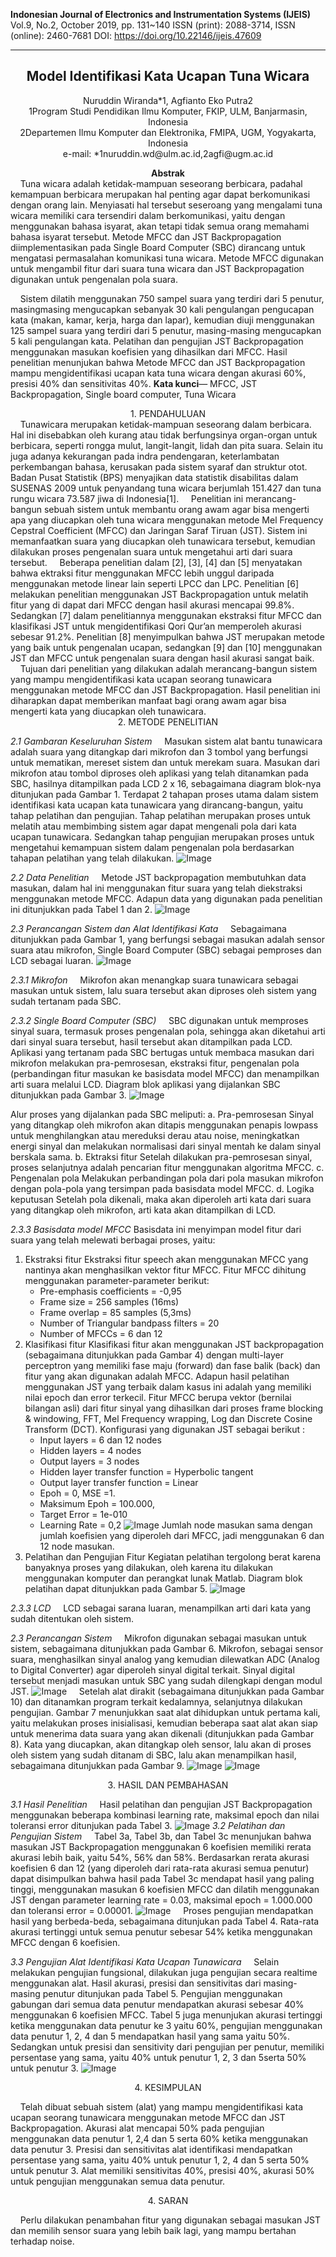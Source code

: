 **Indonesian Journal of Electronics and Instrumentation Systems (IJEIS)**
Vol.9, No.2, October 2019, pp. 131~140
ISSN (print): 2088-3714, ISSN (online): 2460-7681
DOI: https://doi.org/10.22146/ijeis.47609

---
## <center>Model Identifikasi Kata Ucapan Tuna Wicara</center>

<center>Nuruddin Wiranda*1, Agfianto Eko Putra2</center>
<center>1Program Studi Pendidikan Ilmu Komputer, FKIP, ULM, Banjarmasin, Indonesia</center>
<center>2Departemen Ilmu Komputer dan Elektronika, FMIPA, UGM, Yogyakarta, Indonesia</center>
<center>e-mail: *1nuruddin.wd@ulm.ac.id,2agfi@ugm.ac.id</center>

**<center>Abstrak</center>**
&nbsp;&nbsp;&nbsp;&nbsp;Tuna wicara adalah ketidak-mampuan seseorang berbicara, padahal kemampuan berbicara merupakan hal penting agar dapat berkomunikasi dengan orang lain. Menyiasati hal tersebut seseroang yang mengalami tuna wicara memiliki cara tersendiri dalam berkomunikasi, yaitu dengan menggunakan bahasa isyarat, akan tetapi tidak semua orang memahami bahasa isyarat tersebut. Metode MFCC dan JST Backpropagation diimplementasikan pada Single Board Computer (SBC) dirancang untuk mengatasi permasalahan komunikasi tuna wicara. Metode MFCC digunakan untuk mengambil fitur dari suara tuna wicara dan JST Backpropagation digunakan untuk pengenalan pola suara.

&nbsp;&nbsp;&nbsp;&nbsp;Sistem dilatih menggunakan 750 sampel suara yang terdiri dari 5 penutur, masingmasing mengucapkan sebanyak 30 kali pengulangan pengucapan kata (makan, kamar, kerja, harga dan lapar), kemudian diuji menggunakan 125 sampel suara yang terdiri dari 5 penutur, masing-masing mengucapkan 5 kali pengulangan kata. Pelatihan dan pengujian JST Backpropagation menggunakan masukan koefisien yang dihasilkan dari MFCC. Hasil penelitian menunjukan bahwa Metode MFCC dan JST Backpropagation mampu mengidentifikasi ucapan kata tuna wicara dengan akurasi 60%, presisi 40% dan sensitivitas 40%.
**Kata kunci**— MFCC, JST Backpropagation, Single board computer, Tuna Wicara

<center>1. PENDAHULUAN</center>
&nbsp;&nbsp;&nbsp;&nbsp;Tunawicara merupakan ketidak-mampuan seseorang dalam berbicara. Hal ini disebabkan oleh kurang atau tidak berfungsinya organ-organ untuk berbicara, seperti rongga mulut, langit-langit, lidah dan pita suara. Selain itu juga adanya kekurangan pada indra pendengaran, keterlambatan perkembangan bahasa, kerusakan pada sistem syaraf dan struktur otot. Badan Pusat Statistik (BPS) menyajikan data statistik disabilitas dalam SUSENAS 2009 untuk penyandang tuna wicara berjumlah 151.427 dan tuna rungu wicara 73.587 jiwa di Indonesia[1].
&nbsp;&nbsp;&nbsp;&nbsp;Penelitian ini merancang-bangun sebuah sistem untuk membantu orang awam agar bisa mengerti apa yang diucapkan oleh tuna wicara menggunakan metode Mel Frequency Cepstral Coefficient (MFCC) dan Jaringan Saraf Tiruan (JST). Sistem ini memanfaatkan suara yang diucapkan oleh tunawicara tersebut, kemudian dilakukan proses pengenalan suara untuk mengetahui arti dari suara tersebut.
&nbsp;&nbsp;&nbsp;&nbsp;Beberapa penelitian dalam [2], [3], [4] dan [5] menyatakan bahwa ektraksi fitur menggunakan MFCC lebih unggul daripada menggunakan metode linear lain seperti LPCC dan LPC. Penelitian [6] melakukan penelitian menggunakan JST Backpropagation untuk melatih fitur yang di dapat dari MFCC dengan hasil akurasi mencapai 99.8%. Sedangkan [7] dalam penelitiannya menggunakan ekstraksi fitur MFCC dan klasifikasi JST untuk mengidentifikasi Qori Qur’an memperoleh akurasi sebesar 91.2%. Penelitian [8] menyimpulkan bahwa JST merupakan metode yang baik untuk pengenalan ucapan, sedangkan [9] dan [10] menggunakan JST dan MFCC untuk pengenalan suara dengan hasil akurasi sangat baik.
&nbsp;&nbsp;&nbsp;&nbsp;Tujuan dari penelitian yang dilakukan adalah merancang-bangun sistem yang mampu
mengidentifikasi kata ucapan seorang tunawicara menggunakan metode MFCC dan JST Backpropagation. Hasil penelitian ini diharapkan dapat memberikan manfaat bagi orang awam agar bisa mengerti kata yang diucapkan oleh tunawicara.
&nbsp;

<center>2. METODE PENELITIAN</center>

*2.1 Gambaran Keseluruhan Sistem*
&nbsp;&nbsp;&nbsp;&nbsp;Masukan sistem alat bantu tunawicara adalah suara yang ditangkap dari mikrofon dan 3 tombol yang berfungsi untuk mematikan, mereset sistem dan untuk merekam suara. Masukan dari mikrofon atau tombol diproses oleh aplikasi yang telah ditanamkan pada SBC, hasilnya ditampilkan pada LCD 2 x 16, sebagaimana diagram blok-nya ditunjukan pada Gambar 1. Terdapat 2 tahapan proses utama dalam sistem identifikasi kata ucapan kata tunawicara yang dirancang-bangun, yaitu tahap pelatihan dan pengujian. Tahap pelatihan merupakan proses untuk melatih atau membimbing sistem agar dapat mengenali pola dari kata ucapan tunawicara. Sedangkan tahap pengujian merupakan proses untuk mengetahui kemampuan sistem dalam pengenalan pola berdasarkan tahapan pelatihan yang telah dilakukan.
![Image](img/1.png)

*2.2 Data Penelitian*
&nbsp;&nbsp;&nbsp;&nbsp;Metode JST backpropagation membutuhkan data masukan, dalam hal ini menggunakan fitur suara yang telah diekstraksi menggunakan metode MFCC. Adapun data yang digunakan pada penelitian ini ditunjukkan pada Tabel 1 dan 2.
![Image](img/2.png)

*2.3 Perancangan Sistem dan Alat Identifikasi Kata*
&nbsp;&nbsp;&nbsp;&nbsp;Sebagaimana ditunjukkan pada Gambar 1, yang berfungsi sebagai masukan adalah sensor suara atau mikrofon, Single Board Computer (SBC) sebagai pemproses dan LCD sebagai luaran.
![Image](img/3.png)

*2.3.1 Mikrofon*
&nbsp;&nbsp;&nbsp;&nbsp;Mikrofon akan menangkap suara tunawicara sebagai masukan untuk sistem, lalu suara tersebut akan diproses oleh sistem yang sudah tertanam pada SBC.

*2.3.2 Single Board Computer (SBC)*
&nbsp;&nbsp;&nbsp;&nbsp;SBC digunakan untuk memproses sinyal suara, termasuk proses pengenalan pola, sehingga akan diketahui arti dari sinyal suara tersebut, hasil tersebut akan ditampilkan pada LCD. Aplikasi yang tertanam pada SBC bertugas untuk membaca masukan dari mikrofon melakukan pra-pemrosesan, ekstraksi fitur, pengenalan pola (perbandingan fitur masukan ke basisdata model MFCC) dan menampilkan arti suara melalui LCD. Diagram blok aplikasi yang dijalankan SBC ditunjukkan pada Gambar 3.
![Image](img/4.png)

Alur proses yang dijalankan pada SBC meliputi:
a. Pra-pemrosesan
Sinyal yang ditangkap oleh mikrofon akan ditapis menggunakan penapis lowpass untuk menghilangkan atau mereduksi derau atau noise, meningkatkan energi sinyal dan melakukan normalisasi dari sinyal mentah ke dalam sinyal berskala sama.
b. Ektraksi fitur
Setelah dilakukan pra-pemrosesan sinyal, proses selanjutnya adalah pencarian fitur menggunakan algoritma MFCC.
c. Pengenalan pola
Melakukan perbandingan pola dari pola masukan mikrofon dengan pola-pola yang tersimpan pada basisdata model MFCC.
d. Logika keputusan
Setelah pola dikenali, maka akan diperoleh arti kata dari suara yang ditangkap oleh mikrofon, arti kata akan ditampilkan di LCD.

*2.3.3 Basisdata model MFCC*
Basisdata ini menyimpan model fitur dari suara yang telah melewati berbagai proses, yaitu:
1. Ekstraksi fitur
   Ekstraksi fitur speech akan menggunakan MFCC yang nantinya akan menghasilkan vektor fitur MFCC. Fitur MFCC dihitung menggunakan parameter-parameter berikut:
    - Pre-emphasis coefficients = -0,95
    - Frame size = 256 samples (16ms)
    - Frame overlap = 85 samples (5,3ms)
    - Number of Triangular bandpass filters = 20
    - Number of MFCCs = 6 dan 12
2. Klasifikasi fitur
   Klasifikasi fitur akan menggunakan JST backpropagation (sebagaimana ditunjukkan pada Gambar 4) dengan multi-layer perceptron yang memiliki fase maju (forward) dan fase balik (back) dan fitur yang akan digunakan adalah MFCC. Adapun hasil pelatihan menggunakan JST yang terbaik dalam kasus ini adalah yang memiliki nilai epoch dan error terkecil. Fitur MFCC berupa vektor (bernilai bilangan asli) dari fitur sinyal yang dihasilkan dari proses frame blocking & windowing, FFT, Mel Frequency wrapping, Log dan Discrete Cosine Transform (DCT). Konfigurasi yang digunakan JST sebagai berikut :
   - Input layers = 6 dan 12 nodes
   - Hidden layers = 4 nodes
   - Output layers = 3 nodes
   - Hidden layer transfer function = Hyperbolic tangent
   - Output layer transfer function = Linear
   - Epoh = 0, MSE =1.
   - Maksimum Epoh = 100.000,
   - Target Error = 1e-010
   - Learning Rate = 0,2
![Image](img/5.png)
    Jumlah node masukan sama dengan jumlah koefisien yang diperoleh dari MFCC, jadi menggunakan 6 dan 12 node masukan.
3. Pelatihan dan Pengujian Fitur
   Kegiatan pelatihan tergolong berat karena banyaknya proses yang dilakukan, oleh karena itu dilakukan menggunakan komputer dan perangkat lunak Matlab. Diagram blok pelatihan dapat ditunjukkan pada Gambar 5.
   ![Image](img/6.png)

*2.3.3 LCD*
&nbsp;&nbsp;&nbsp;&nbsp;LCD sebagai sarana luaran, menampilkan arti dari kata yang sudah ditentukan oleh
sistem.

*2.3 Perancangan Sistem*
&nbsp;&nbsp;&nbsp;&nbsp;Mikrofon digunakan sebagai masukan untuk sistem, sebagaimana ditunjukkan pada Gambar 6. Mikrofon, sebagai sensor suara, menghasilkan sinyal analog yang kemudian dilewatkan ADC (Analog to Digital Converter) agar diperoleh sinyal digital terkait. Sinyal digital tersebut menjadi masukan untuk SBC yang sudah dilengkapi dengan modul JST.
![Image](img/7.png)
&nbsp;&nbsp;&nbsp;&nbsp;Setelah alat dirakit (sebagaimana ditunjukkan pada Gambar 10) dan ditanamkan program terkait kedalamnya, selanjutnya dilakukan pengujian. Gambar 7 menunjukkan saat alat dihidupkan untuk pertama kali, yaitu melakukan proses inisialisasi, kemudian beberapa saat alat akan siap untuk menerima data suara yang akan dikenali (ditunjukkan pada Gambar 8). Kata yang diucapkan, akan ditangkap oleh sensor, lalu akan di proses oleh sistem yang sudah ditanam di SBC, lalu akan menampilkan hasil, sebagaimana ditunjukkan pada Gambar 9.
![Image](img/8.png)
![Image](img/9.png)

<center>3. HASIL DAN PEMBAHASAN</center>

*3.1 Hasil Penelitian*
&nbsp;&nbsp;&nbsp;&nbsp;Hasil pelatihan dan pengujian JST Backpropagation menggunakan beberapa kombinasi learning rate, maksimal epoch dan nilai toleransi error ditunjukan pada Tabel 3.
![Image](img/10.png)
*3.2 Pelatihan dan Pengujian Sistem*
&nbsp;&nbsp;&nbsp;&nbsp;Tabel 3a, Tabel 3b, dan Tabel 3c menunjukan bahwa masukan JST Backpropagation menggunakan 6 koefisien memiliki rerata akurasi lebih baik, yaitu 54%, 56% dan 58%. Berdasarkan rerata akurasi koefisien 6 dan 12 (yang diperoleh dari rata-rata akurasi semua penutur) dapat disimpulkan bahwa hasil pada Tabel 3c mendapat hasil yang paling tinggi, menggunakan masukan 6 koefisien MFCC dan dilatih menggunakan JST dengan parameter learning rate = 0.03, maksimal epoch = 1.000.000 dan toleransi error = 0.00001. 
![Image](img/11.png)
&nbsp;&nbsp;&nbsp;&nbsp;Proses pengujian mendapatkan hasil yang berbeda-beda, sebagaimana ditunjukan pada Tabel 4. Rata-rata akurasi tertinggi untuk semua penutur sebesar 54% ketika menggunakan MFCC dengan 6 koefisien. 

*3.3 Pengujian Alat Identifikasi Kata Ucapan Tunawicara*
&nbsp;&nbsp;&nbsp;&nbsp;Selain melakukan pengujian fungsional, dilakukan juga pengujian secara realtime menggunakan alat. Hasil akurasi, presisi dan sensitivitas dari masing-masing penutur ditunjukan pada Tabel 5. Pengujian menggunakan gabungan dari semua data penutur mendapatkan akurasi sebesar 40% menggunakan 6 koefisien MFCC. Tabel 5 juga menunjukan akurasi tertinggi ketika menggunakan data penutur ke 3 yaitu 60%, pengujian menggunakan data penutur 1, 2, 4 dan 5 mendapatkan hasil yang sama yaitu 50%. Sedangkan untuk presisi dan sensitivity dari pengujian per penutur, memiliki persentase yang sama, yaitu 40% untuk penutur 1, 2, 3 dan 5serta 50% untuk penutur 3.
![Image](img/12.png)

<center>4. KESIMPULAN</center>

&nbsp;&nbsp;&nbsp;&nbsp;Telah dibuat sebuah sistem (alat) yang mampu mengidentifikasi kata ucapan seorang tunawicara menggunakan metode MFCC dan JST Backpropagation. Akurasi alat mencapai 50% pada pengujian menggunakan data penutur 1, 2,4 dan 5 serta 60% ketika menggunakan data penutur 3. Presisi dan sensitivitas alat identifikasi mendapatkan persentase yang sama, yaitu 40% untuk penutur 1, 2, 4 dan 5 serta 50% untuk penutur 3. Alat memiliki sensitivitas 40%, presisi 40%, akurasi 50% untuk pengujian menggunakan semua data penutur.

<center>4. SARAN</center>

&nbsp;&nbsp;&nbsp;&nbsp;Perlu dilakukan penambahan fitur yang digunakan sebagai masukan JST dan memilih sensor suara yang lebih baik lagi, yang mampu bertahan terhadap noise.
